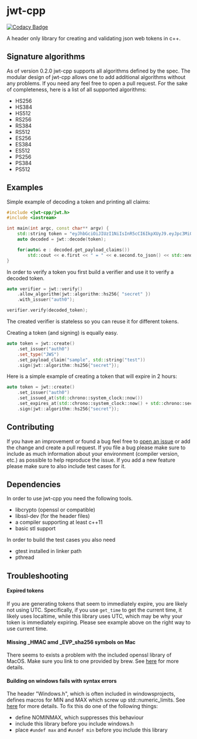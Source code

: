 # jwt-cpp

[![Codacy Badge](https://api.codacy.com/project/badge/Grade/5f7055e294744901991fd0a1620b231d)](https://app.codacy.com/app/Thalhammer/jwt-cpp?utm_source=github.com&utm_medium=referral&utm_content=Thalhammer/jwt-cpp&utm_campaign=Badge_Grade_Settings)

A header only library for creating and validating json web tokens in c++.

## Signature algorithms
As of version 0.2.0 jwt-cpp supports all algorithms defined by the spec. The modular design of jwt-cpp allows one to add additional algorithms without any problems. If you need any feel free to open a pull request.
For the sake of completeness, here is a list of all supported algorithms:
* HS256
* HS384
* HS512
* RS256
* RS384
* RS512
* ES256
* ES384
* ES512
* PS256
* PS384
* PS512

## Examples
Simple example of decoding a token and printing all claims:
```c++
#include <jwt-cpp/jwt.h>
#include <iostream>

int main(int argc, const char** argv) {
	std::string token = "eyJhbGciOiJIUzI1NiIsInR5cCI6IkpXUyJ9.eyJpc3MiOiJhdXRoMCJ9.AbIJTDMFc7yUa5MhvcP03nJPyCPzZtQcGEp-zWfOkEE";
	auto decoded = jwt::decode(token);

	for(auto& e : decoded.get_payload_claims())
		std::cout << e.first << " = " << e.second.to_json() << std::endl;
}
```

In order to verify a token you first build a verifier and use it to verify a decoded token.
```c++
auto verifier = jwt::verify()
	.allow_algorithm(jwt::algorithm::hs256{ "secret" })
	.with_issuer("auth0");

verifier.verify(decoded_token);
```
The created verifier is stateless so you can reuse it for different tokens.

Creating a token (and signing) is equally easy.
```c++
auto token = jwt::create()
	.set_issuer("auth0")
	.set_type("JWS")
	.set_payload_claim("sample", std::string("test"))
	.sign(jwt::algorithm::hs256{"secret"});
```

Here is a simple example of creating a token that will expire in 2 hours:

```c++
auto token = jwt::create()
	.set_issuer("auth0")
	.set_issued_at(std::chrono::system_clock::now())
	.set_expires_at(std::chrono::system_clock::now() + std::chrono::seconds{3600})
	.sign(jwt::algorithm::hs256{"secret"});
```

## Contributing
If you have an improvement or found a bug feel free to [open an issue](https://github.com/Thalhammer/jwt-cpp/issues/new) or add the change and create a pull request. If you file a bug please make sure to include as much information about your environment (compiler version, etc.) as possible to help reproduce the issue. If you add a new feature please make sure to also include test cases for it.

## Dependencies
In order to use jwt-cpp you need the following tools.
* libcrypto (openssl or compatible)
* libssl-dev (for the header files)
* a compiler supporting at least c++11
* basic stl support

In order to build the test cases you also need
* gtest installed in linker path
* pthread

## Troubleshooting
#### Expired tokens
If you are generating tokens that seem to immediately expire, you are likely not using UTC. Specifically,
if you use `get_time` to get the current time, it likely uses localtime, while this library uses UTC,
which may be why your token is immediately expiring. Please see example above on the right way to use current time.

#### Missing _HMAC amd _EVP_sha256 symbols on Mac
There seems to exists a problem with the included openssl library of MacOS. Make sure you link to one provided by brew.
See [here](https://github.com/Thalhammer/jwt-cpp/issues/6) for more details.

#### Building on windows fails with syntax errors
The header "Windows.h", which is often included in windowsprojects, defines macros for MIN and MAX which screw up std::numeric_limits.
See [here](https://github.com/Thalhammer/jwt-cpp/issues/5) for more details. To fix this do one of the following things:
* define NOMINMAX, which suppresses this behaviour
* include this library before you include windows.h
* place ```#undef max``` and ```#undef min``` before you include this library
